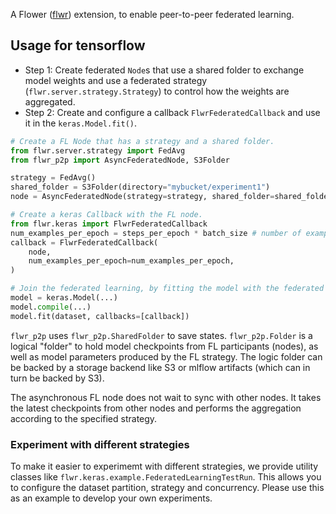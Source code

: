 A Flower ([flwr](https://flower.dev/)) extension, to enable peer-to-peer federated learning.

## Usage for tensorflow

- Step 1: Create federated `Node`s that use a shared folder to exchange model weights and use a federated strategy (`flwr.server.strategy.Strategy`) to control how the weights are aggregated.
- Step 2: Create and configure a callback `FlwrFederatedCallback` and use it in the `keras.Model.fit()`.

```python
# Create a FL Node that has a strategy and a shared folder.
from flwr.server.strategy import FedAvg
from flwr_p2p import AsyncFederatedNode, S3Folder

strategy = FedAvg()
shared_folder = S3Folder(directory="mybucket/experiment1")
node = AsyncFederatedNode(strategy=strategy, shared_folder=shared_folder)

# Create a keras Callback with the FL node.
from flwr.keras import FlwrFederatedCallback
num_examples_per_epoch = steps_per_epoch * batch_size # number of examples used in each epoch
callback = FlwrFederatedCallback(
    node,
    num_examples_per_epoch=num_examples_per_epoch,
)

# Join the federated learning, by fitting the model with the federated callback.
model = keras.Model(...)
model.compile(...)
model.fit(dataset, callbacks=[callback])
```

`flwr_p2p` uses `flwr_p2p.SharedFolder` to save states. `flwr_p2p.Folder` is a logical "folder" to hold model checkpoints from FL participants (nodes), as well as model parameters produced by the FL strategy. The logic folder can be backed by a storage backend like S3 or mlflow artifacts (which can in turn be backed by S3).

The asynchronous FL node does not wait to sync with other nodes. It takes the latest
checkpoints from other nodes and performs the aggregation according to the specified strategy.

### Experiment with different strategies

To make it easier to experimemt with different strategies, we provide utility classes like `flwr.keras.example.FederatedLearningTestRun`. This allows you to configure the dataset partition, strategy and concurrency. Please use this as an example to develop your own experiments.
